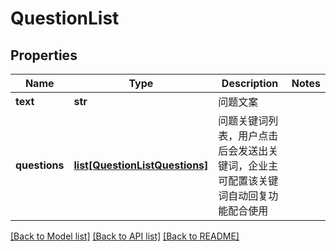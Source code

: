 # QuestionList

## Properties
Name | Type | Description | Notes
------------ | ------------- | ------------- | -------------
**text** | **str** | 问题文案 | 
**questions** | [**list[QuestionListQuestions]**](QuestionListQuestions.md) | 问题关键词列表，用户点击后会发送出关键词，企业主可配置该关键词自动回复功能配合使用 | 

[[Back to Model list]](../README.md#documentation-for-models) [[Back to API list]](../README.md#documentation-for-api-endpoints) [[Back to README]](../README.md)

